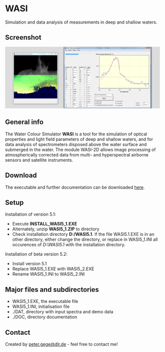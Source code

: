 # WASI
Simulation and data analysis of measurements in deep and shallow waters.

## Screenshot
![Example screenshot](./doc/GraphicalAbstract.tif)

## General info
The Water Colour Simulator **WASI** is a tool for the simulation of optical properties and light field parameters of deep and shallow waters, and for data analysis of spectrometers disposed above the water surface and submerged in the water. The module WASI-2D allows image processing of atmospherically corrected data from multi- and hyperspectral airborne sensors and satellite instruments. 

## Download
The executable and further documentation can be downloaded [here](https://c.1und1.de/@519891561215951357/6PlmFxS0RAyf4FLNjVot4A).

## Setup
Installation of version 5.1:
* Execute **INSTALL_WASI5_1.EXE** 
* Alternately, unzip **WASI5_1.ZIP** to directory
* Check installation directory **D:/WASI5.1**. If the file WASI5.1.EXE is in an other directory, either change the directory, or replace in WASI5_1.INI all occurences of *D:\WASI5.1* with the installation directory.

Installation of beta version 5.2:
* Install version 5.1
* Replace WASI5_1.EXE with WASI5_2.EXE
* Rename WASI5_1.INI to WASI5_2.INI

## Major files and subdirectories
* WASI5_1.EXE, the executable file
* WASI5_1.INI, initialisation file
* ./DAT, directory with input spectra and demo data
* ./DOC, directory documentation

## Contact
Created by peter.gege@dlr.de - feel free to contact me!
